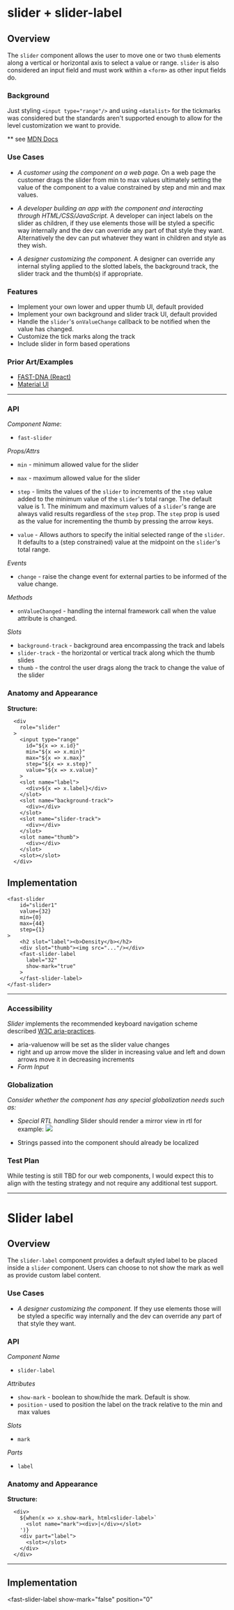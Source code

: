 # slider + slider-label

## Overview

The `slider` component allows the user to move one or two `thumb` elements along a vertical or horizontal axis to select a value or range. `slider` is also considered an input field and must work within a `<form>` as other input fields do.

### Background

Just styling `<input type="range"/>` and using `<datalist>` for the tickmarks was considered but the standards aren't supported enough to allow for the level customization we want to provide.

** see [MDN Docs](https://developer.mozilla.org/en-US/docs/Web/HTML/Element/input/range)

### Use Cases

- *A customer using the component on a web page.*
On a web page the customer drags the slider from min to max values ultimately setting the value of the component to a value constrained by step and min and max values.

- *A developer building an app with the component and interacting through HTML/CSS/JavaScript.*
A developer can inject labels on the slider as children, if they use <slider-label> elements those will be styled a specific way internally and the dev can override any part of that style they want. Alternatively the dev can put whatever they want in children and style as they wish.

- *A designer customizing the component.*
A designer can override any internal styling applied to the slotted labels, the background track, the slider track and the thumb(s) if appropriate.
  
### Features
- Implement your own lower and upper thumb UI, default provided
- Implement your own background and slider track UI, default provided
- Handle the `slider`'s `onValueChange` callback to be notified when the value has changed.
- Customize the tick marks along the track
- Include slider in form based operations

### Prior Art/Examples
- [FAST-DNA (React)](https://explore.fast.design/components/slider)
- [Material UI](https://material-ui.com/components/slider/)

---

### API

*Component Name*:
- `fast-slider`

*Props/Attrs*
- `min` - minimum allowed value for the slider
- `max` - maximum allowed value for the slider
- `step` - limits the values of the `slider` to increments of the `step` value added to the minimum value of the 
`slider`'s total range.  The default value is 1. The minimum and maximum values of a `slider`'s range are always valid results regardless of the `step` prop. The `step` prop is used as the value for incrementing the thumb by pressing the arrow keys.

 - `value` - Allows authors to specify the initial selected range of the `slider`.  It defaults to a (step constrained) value at the midpoint on the `slider`'s total range. 

*Events*
- `change` - raise the change event for external parties to be informed of the value change.

*Methods*
- `onValueChanged` - handling the internal framework call when the value attribute is changed.

*Slots*
- `background-track` - background area encompassing the track and labels
- `slider-track` - the horizontal or vertical track along which the thumb slides
- `thumb` - the control the user drags along the track to change the value of the slider

### Anatomy and Appearance
**Structure:**

```
  <div
    role="slider"
  >
    <input type="range" 
      id="${x => x.id}"
      min="${x => x.min}"
      max="${x => x.max}"
      step="${x => x.step}"
      value="${x => x.value}"
    >
    <slot name="label">
      <div>${x => x.label}</div>
    </slot>
    <slot name="background-track">
      <div></div>
    </slot>
    <slot name="slider-track">
      <div></div>
    </slot>
    <slot name="thumb">
      <div></div>
    </slot>
    <slot></slot>
  </div>
```

## Implementation

```
<fast-slider
    id="slider1"
    value={32}
    min={0}
    max={44}
    step={1}
>
    <h2 slot="label"><b>Density</b></h2>
    <div slot="thumb"><img src="..."/></div>
    <fast-slider-label
      label="32"
      show-mark="true"
    >
    </fast-slider-label>
</fast-slider>
```

---

### Accessibility

*Slider* implements the recommended keyboard navigation scheme described [W3C aria-practices](http://w3c.github.io/aria-practices/examples/slider/multithumb-slider.html).

- aria-valuenow will be set as the slider value changes
- right and up arrow move the slider in increasing value and left and down arrows move it in decreasing increments
- *Form Input*


### Globalization

*Consider whether the component has any special globalization needs such as:*

- *Special RTL handling*
Slider should render a mirror view in rtl for example:
![](./images/slider-rtl.png) 

- Strings passed into the component should already be localized

### Test Plan

While testing is still TBD for our web components, I would expect this to align with the testing strategy and not require any additional test support.

---

# Slider label

## Overview

The `slider-label` component provides a default styled label to be placed inside a `slider` component. Users can choose to not show the mark as well as provide custom label content.

### Use Cases

- *A designer customizing the component.*
If they use <slider-label> elements those will be styled a specific way internally and the dev can override any part of that style they want.

### API

*Component Name*
- `slider-label`

*Attributes*
- `show-mark` - boolean to show/hide the mark. Default is show.
- `position` - used to position the label on the track relative to the min and max values

*Slots*
- `mark`

*Parts*
- `label`

### Anatomy and Appearance
**Structure:**

```
  <div>
    ${when(x => x.show-mark, html<slider-label>`
      <slot name="mark"><div>|</div></slot>
    ')}
    <div part="label">
      <slot></slot>
    </div>
  </div>
```

---

## Implementation

<fast-slider-label
  show-mark="false"
  position="0"
>
  <svg path="..."></svg>
</fast-slider-label>
